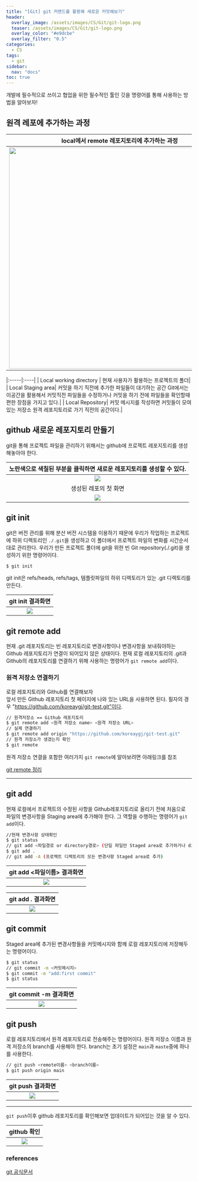 ```yaml
---
title: "[Git] git 커맨드를 활용해 새로운 커밋해보기"
header:
  overlay_image: /assets/images/CS/Git/git-logo.png
  teaser: /assets/images/CS/Git/git-logo.png
  overlay_color: "#e9dcbe"
  overlay_filter: "0.5"
categories:
  - CS
tags:
  - git
sidebar:
  nav: "docs"
toc: true
---
```


개발에 필수적으로 쓰이고 협업을 위한 필수적인 툴인 깃을 명령어를 통해 사용하는 방법을 알아보자!

## 원격 레포에 추가하는 과정

|           local에서 remote 레포지토리에 추가하는 과정           |
| :-------------------------------------------------------------: |
| <img src="../../assets/images/CS/Git/Github.png" width="600px"> |

|:-----|:----|
| Local working directory | 현재 사용자가 활용하는 프로젝트의 폴더|
| Local Staging area| 커밋을 하기 직전에 추가한 파일들이 대기하는 공간 Git에서는 이공간을 활용해서 커밋직전 파일들을 수정하거나 커밋을 하기 전에 파일들을 확인할때 편한 장점을 가지고 있다.|
| Local Repository| 커밋 메시지를 작성하면 커밋들이 모여있는 저장소 원격 레포지토리로 가기 직전의 공간이다.|

## github 새로운 레포지토리 만들기

git을 통해 프로젝트 파일을 관리하기 위해서는 github에 프로젝트 레포지토리를 생성해놓아야 한다.

| 노란색으로 색칠된 부분을 클릭하면 새로운 레포지토리를 생성할 수 있다. |
| :-------------------------------------------------------------------: |
|          <img src="../../assets/images/CS/Git/new-repo.png">          |
|                         생성된 레포의 첫 화면                         |
|            <img src="../../assets/images/CS/Git/repo.png">            |

## git init

git은 버전 관리를 위해 분산 버전 시스템을 이용하기 때문에 우리가 작업하는 프로젝트에 하위 디렉토리인 `./.git`을 생성하고 이 폴더에서 프로젝트 파일의 변화를 시간순서대로 관리한다. 우리가 만든 프로젝트 폴더에 git을 위한 빈 Git repository(./.git)을 생성하기 위한 명령어이다.

```bash
$ git init
```

git init은 refs/heads, refs/tags, 템플릿파일의 하위 디렉토리가 있는 .git 디렉토리를 만든다.

|                  git init 결과화면                  |
| :-------------------------------------------------: |
| <img src="../../assets/images/CS/Git/git-init.png"> |

## git remote add

현재 .git 레포지토리는 빈 레포지토리로 변경사항이나 변경사항을 보내줘야하는 Github 레포지토리가 연결이 되어있지 않은 상태이다. 현재 로컬 레포지토리의 .git과 Github의 레포지토리를 연결하기 위해 사용하는 명령어가 `git remote add`이다.

### 원격 저장소 연결하기

로컬 레포지토리와 Github를 연결해보자  
앞서 만든 Github 레포지토리 첫 페이지에 나와 있는 URL을 사용하면 된다. 필자의 경우 "https://github.com/koreaygj/git-test.git"이다.

```bash
// 원격저장소 == Github 레포지토리
$ git remote add <원격 저장소 name> <원격 저장소 URL>
// 실제 연결하기
$ git remote add origin "https://github.com/koreaygj/git-test.git"
// 원격 저장소가 생겼는지 확인
$ git remote
```

원격 저장소 연결을 포함한 여러가지 `git remote`에 알아보려면 아래링크를 참조

[git remote 정리](https://koreaygj.github.io/cs/Git_remote/)

---

## git add

현재 로컬에서 프로젝트의 수정된 사항을 Github레포지토리로 올리기 전에 처음으로 파일의 변경사항을 Staging area에 추가해야 한다. 그 역할을 수행하는 명령어가 `git add`이다.

```bash
//현재 변경사항 상태확인
$ git status
// git add <파일경로 or directory경로> (단일 파일만 Staged area로 추가하거나 directory경로내에 모든 변경사항 저장)
$ git add .
// git add -A (프로젝트 디렉토리의 모든 변경사항 Staged area로 추가)
```

|             git add <파일이름> 결과화면             |
| :-------------------------------------------------: |
| <img src="../../assets/images/CS/Git/git-add1.png"> |

|                 git add . 결과화면                  |
| :-------------------------------------------------: |
| <img src="../../assets/images/CS/Git/git-add2.png"> |

## git commit

Staged area에 추가된 변경사항들을 커밋메시지와 함께 로컬 레포지토리에 저장해두는 명령어이다.

```bash
$ git status
// git commit -m <커밋메시지>
$ git commit -m "add:first commit"
$ git status
```

|                git commit -m 결과화면                 |
| :---------------------------------------------------: |
| <img src="../../assets/images/CS/Git/git-commit.png"> |

## git push

로컬 레포지토리에서 원격 레포지토리로 전송해주는 명령어이다. 원격 저장소 이름과 원격 저장소의 branch를 사용해야 한다. branch는 초기 설정은 `main`과 `maste`중에 하나를 사용한다.

```bash
// git push <remote이름> <branch이름>
$ git push origin main
```

|                  git push 결과화면                  |
| :-------------------------------------------------: |
| <img src="../../assets/images/CS/Git/git-push.png"> |

---

`git push`이후 github 레포지토리를 확인해보면 업데이트가 되어있는 것을 알 수 있다.

|                      github 확인                       |
| :----------------------------------------------------: |
| <img src="../../assets/images/CS/Git/github-push.png"> |

### references

[git 공식문서](https://git-scm.com/docs)
